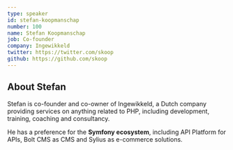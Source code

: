 ```yaml
---
type: speaker
id: stefan-koopmanschap
number: 100
name: Stefan Koopmanschap 
job: Co-founder
company: Ingewikkeld
twitter: https://twitter.com/skoop
github: https://github.com/skoop
---
```


## About Stefan

Stefan is co-founder and co-owner of Ingewikkeld, a Dutch company providing services on anything related to PHP, including development, training, coaching and consultancy. 

He has a preference for the **Symfony ecosystem**, including API Platform for APIs, Bolt CMS as CMS and Sylius as e-commerce solutions.